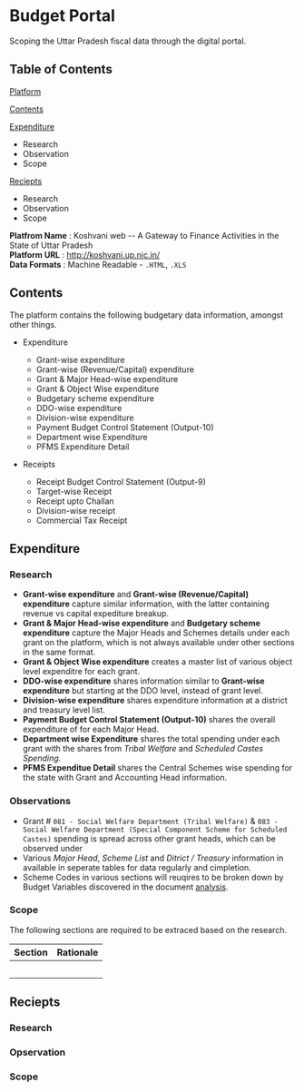 # Budget Portal

Scoping the Uttar Pradesh fiscal data through the digital portal.

## Table of Contents

[Platform](https://github.com/CivicDataLab/up-fiscal-data/blob/master/01-data-scoping/budget-portal.md#platform)

[Contents](https://github.com/CivicDataLab/up-fiscal-data/blob/master/01-data-scoping/budget-portal.md#contents)

[Expenditure](https://github.com/CivicDataLab/up-fiscal-data/blob/master/01-data-scoping/budget-portal.md#expenditure)
- Research
- Observation
- Scope

[Reciepts](https://github.com/CivicDataLab/up-fiscal-data/blob/master/01-data-scoping/budget-portal.md#reciepts)
- Research
- Observation
- Scope

**Platfrom Name** : Koshvani web -- A Gateway to Finance Activities in the State of Uttar Pradesh  
**Platform URL** : http://koshvani.up.nic.in/  
**Data Formats** : Machine Readable - `.HTML`, `.XLS`

## Contents

The platform contains the following budgetary data information, amongst other things.

- Expenditure
    - Grant-wise expenditure
    - Grant-wise (Revenue/Capital) expenditure
    - Grant & Major Head-wise expenditure
    - Grant & Object Wise expenditure
    - Budgetary scheme expenditure
    - DDO-wise expenditure
    - Division-wise expenditure
    - Payment Budget Control Statement (Output-10)
    - Department wise Expenditure
    - PFMS Expenditure Detail

- Receipts
    - Receipt Budget Control Statement (Output-9)
    - Target-wise Receipt
    - Receipt upto Challan
    - Division-wise receipt
    - Commercial Tax Receipt

## Expenditure

### Research

- **Grant-wise expenditure** and **Grant-wise (Revenue/Capital) expenditure** capture similar information, with the latter containing revenue vs capital expediture breakup.
- **Grant & Major Head-wise expenditure** and **Budgetary scheme expenditure** capture the Major Heads and Schemes details under each grant on the platform, which is not always available under other sections in the same format.
- **Grant & Object Wise expenditure** creates a master list of various object level expenditre for each grant.
- **DDO-wise expenditure** shares information similar to **Grant-wise expenditure** but starting at the DDO level, instead of grant level.
- **Division-wise expenditure** shares expenditure information at a district and treasury level list.
- **Payment Budget Control Statement (Output-10)** shares the overall expenditure of for each Major Head.
- **Department wise Expenditure** shares the total spending under each grant with the shares from _Tribal Welfare_ and _Scheduled Castes Spending_.
- **PFMS Expenditue Detail** shares the Central Schemes wise spending for the state with Grant and Accounting Head information.

### Observations

- Grant # `081 - Social Welfare Department (Tribal Welfare)` & `083 - Social Welfare Department (Special Component Scheme for Scheduled Castes)` spending is spread across other grant heads, which can be observed under
- Various _Major Head_, _Scheme List_ and _Ditrict / Treasury_ information in available in seperate tables for data regularly and cimpletion.
- Scheme Codes in various sections will reuqires to be broken down by Budget Variables discovered in the document [analysis](https://github.com/CivicDataLab/up-fiscal-data/blob/master/01-data-scoping/budget-documents.md#structure).

### Scope

The following sections are required to be extraced based on the research.

| Section | Rationale |
|---|---|
|   |   |
|   |   |
|   |   |
|   |   |
|   |   |

## Reciepts

### Research

### Opservation

### Scope
